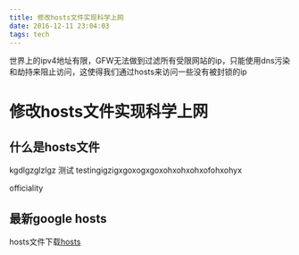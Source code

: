 ```yaml
---
title: 修改hosts文件实现科学上网
date: 2016-12-11 23:04:03
tags: tech
---
```


世界上的ipv4地址有限，GFW无法做到过滤所有受限网站的ip，只能使用dns污染和劫持来阻止访问，这使得我们通过hosts来访问一些没有被封锁的ip

<!--more-->

# 修改hosts文件实现科学上网
## 什么是hosts文件
kgdlgzglzlgz
测试
testingigzigxgoxogxgoxohxohxohxofohxohyx


officiality


## 最新google hosts
hosts文件下载[hosts]( https://manyang901.github.io/2016/12/11/修改hosts文件实现科学上网/hosts)